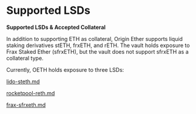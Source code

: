 # Supported LSDs

**Supported LSDs & Accepted Collateral**

In addition to supporting ETH as collateral, Origin Ether supports liquid staking derivatives stETH, frxETH, and rETH. The vault holds exposure to Frax Staked Ether (sfrxETH), but the vault does not support sfrxETH as a collateral type.

Currently, OETH holds exposure to three LSDs:&#x20;

[lido-steth.md](lido-steth.md "mention")

[rocketpool-reth.md](rocketpool-reth.md "mention")

[frax-sfrxeth.md](frax-sfrxeth.md "mention")

